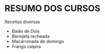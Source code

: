 
# RESUMO DOS CURSOS

Receitas diversas

- Baião de Dois
- Berinjela recheada
- Macarronada de domingo
- Frango caipira
